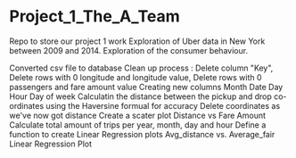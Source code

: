 # Project_1_The_A_Team
Repo to store our project 1 work 
Exploration of Uber data in New York between 2009 and 2014.
Exploration of the consumer behaviour.

Converted csv file to database
Clean up process : Delete column "Key", Delete rows  with 0 longitude and longitude value, Delete rows  with 0 passengers and fare amount value
Creating new columns Month Date Day Hour Day of week
Calculatin the distance between the pickup and drop co-ordinates using the Haversine formual for accuracy
Delete coordinates as we've now got distance
Create a scater plot Distance vs Fare Amount
Calculate total amount of trips per year, month, day and hour
Define a function to create Linear Regression plots
Avg_distance vs. Average_fair Linear Regression Plot